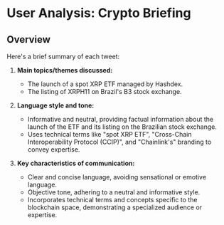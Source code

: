 # User Analysis: Crypto Briefing

## Overview

Here's a brief summary of each tweet:

1. **Main topics/themes discussed:**
   - The launch of a spot XRP ETF managed by Hashdex.
   - The listing of XRPH11 on Brazil's B3 stock exchange.

2. **Language style and tone:**
   - Informative and neutral, providing factual information about the launch of the ETF and its listing on the Brazilian stock exchange.
   - Uses technical terms like "spot XRP ETF", "Cross-Chain Interoperability Protocol (CCIP)", and "Chainlink's" branding to convey expertise.

3. **Key characteristics of communication:**
   - Clear and concise language, avoiding sensational or emotive language.
   - Objective tone, adhering to a neutral and informative style.
   - Incorporates technical terms and concepts specific to the blockchain space, demonstrating a specialized audience or expertise.